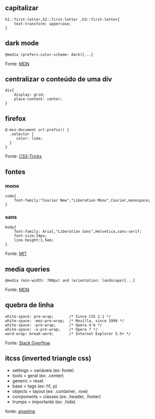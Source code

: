 ## capitalizar

```
h1::first-letter,h2::first-letter ,h3::first-letter{
	text-transform: uppercase;
}
```

## dark mode
```
@media (prefers-color-scheme: dark){...}
```

Fonte: [MDN](https://developer.mozilla.org/pt-BR/docs/Web/CSS/@media/prefers-color-scheme)

## centralizar o conteúdo de uma div

```
div{
	display: grid;
	place-content: center;
}
```


## firefox

```
@-moz-document url-prefix() { 
  .selector {
     color: lime;
  }
}
```

Fonte: [CSS-Tricks](https://css-tricks.com/snippets/css/css-hacks-targeting-firefox/)

## fontes

### mono

```
code{
	font-family:"Courier New","Liberation Mono",Courier,monospace;
}
```

### sans

```
body{
	font-family: Arial,"Liberation Sans",Helvetica,sans-serif;
	font-size:24px;
	line-height:1.5em;
}
```

Fonte: [MIT](http://web.mit.edu/jmorzins/www/fonts.html)

## media queries
```
@media (min-width: 700px) and (orientation: landscape){...}
```

Fonte: [MDN](https://developer.mozilla.org/pt-BR/docs/Web/CSS/CSS_media_queries/Using_media_queries)


## quebra de linha
```
white-space: pre-wrap;       /* Since CSS 2.1 */
white-space: -moz-pre-wrap;  /* Mozilla, since 1999 */
white-space: -pre-wrap;      /* Opera 4-6 */
white-space: -o-pre-wrap;    /* Opera 7 */
word-wrap: break-word;       /* Internet Explorer 5.5+ */
```

Fonte: [Stack Overflow](https://stackoverflow.com/a/248013)

## itcss (inverted triangle css)
- settings = variáveis (ex: fonte)
- tools = geral (ex: .center)
- generic = reset
- base = tags (ex: h1, p)
- objects = layout (ex: .container, .row)
- components = classes (ex: .header, .footer)
- trumps = importante (ex: .hide)

fonte: [anselme](https://www.anselme.com.br/2024/06/19/itcss-inverted-triangle-css/)
